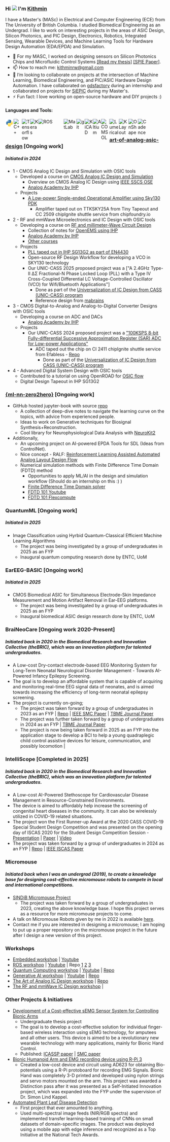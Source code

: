 ### Hi <img src="https://media.giphy.com/media/hvRJCLFzcasrR4ia7z/giphy.gif" width="25px"> I'm [Kithmin](https://www.kithminrw.com/)

I have a Master's (MASc) in Electrical and Computer Engineering (ECE) from The University of British Columbia. I studied Biomedical Engineering as an Undergrad. I like to work on interesting projects in the areas of ASIC Design, Silicon Photonics, and PIC Design, Electronics, Robotics, Integrated Sensing, Wearable Devices, and Machine Learning Tools for Hardware Design Automation (EDA/EPDA) and Simulation.

- 🔭 For my MASC, I worked on designing sensors on Silicon Photonics Chips and Microfluidic Control Systems [[Read my thesis]](https://open.library.ubc.ca/soa/cIRcle/collections/ubctheses/24/items/1.0445597) [[SPIE Paper]](https://www.spiedigitallibrary.org/conference-proceedings-of-spie/13312/133120K/Towards-on-chip-integration-of-a-silicon-photonic-microfluidic-thermal/10.1117/12.3040917.short). 
- 📫 How to reach me: kithminrw@gmail.com
- 👯 I’m looking to collaborate on projects at the intersection of Machine Learning, Biomedical Engineering, and PIC/ASIC Hardware Design Automation. I have collaborated on [gdsfactory](https://gdsfactory.github.io/gdsfactory/) during an internship and collaborated on projects for [SiEPIC](https://github.com/SiEPIC) during my Master's.
- ⚡ Fun fact: I love working on open-source hardware and DIY projects :)

#### Languages and Tools:

[<img align="left" alt="Python" width="26px" src="https://raw.githubusercontent.com/devicons/devicon/master/icons/python/python-original.svg" />]()
[<img align="left" alt="C++" width="26px" src="https://raw.githubusercontent.com/isocpp/logos/master/cpp_logo.svg" />]()
[<img align="left" alt="Tensorflow" width="26px" src="https://raw.githubusercontent.com/valohai/ml-logos/master/tensorflow-tf.svg" />]()
[<img align="left" alt="Keras" width="26px" src="https://raw.githubusercontent.com/valohai/ml-logos/master/keras.svg" />]()
[<img align="left" alt="ROS" width="80px" src="https://upload.wikimedia.org/wikipedia/commons/thumb/b/bb/Ros_logo.svg/1280px-Ros_logo.svg.png" />]()
[<img align="left" alt="MatLab" width="40px" src="https://upload.wikimedia.org/wikipedia/commons/thumb/2/21/Matlab_Logo.png/667px-Matlab_Logo.png" />]()
[<img align="left" alt="git" width="26px" src="https://upload.wikimedia.org/wikipedia/commons/thumb/3/3f/Git_icon.svg/2048px-Git_icon.svg.png" />]()
[<img align="left" alt="KiCAD" width="26px" src="https://avatars.githubusercontent.com/u/3374914?s=200&v=4" />]()
[<img align="left" alt="Altium" width="26px" src="https://upload.wikimedia.org/wikipedia/commons/e/ea/Altium_Designer_Logo.png" />]()
[<img align="left" alt="COMSOL" width="26px" src="https://play-lh.googleusercontent.com/gdPzb-Oss6wI0v5P9HY5N15eb-nroNCiRnPXrtjvV2zoz4Q0Buw67e_RYkF0CsYvMx7F" />]()
[<img align="left" alt="Lumerical" width="30px" src="https://pbs.twimg.com/profile_images/1258494918634291200/tgR7gdWK_400x400.jpg" />]()
[<img align="left" alt="KLayout" width="30px" src="https://avatars.githubusercontent.com/u/46386928?s=200&v=4" />]()
[<img align="left" alt="OnShape" width="30px" src="https://play-lh.googleusercontent.com/yAS9WJJnjlCx77RxIvJSssrixhCdUxnBlM3CuPnQpl8QI3Ez19KreBL4xREc1gtmK_Y" />]()
[<img align="left" alt="Cadence" width="30px" src="https://companieslogo.com/img/orig/CDNS-20a21ff7.png?t=1652258778" />]()
<br />
<br />

<!--
[![Kithmin's GitHub stats](https://github-readme-stats.vercel.app/api?username=kithminrw&show_icons=true&theme=dark)](https://github.com/anuraghazra/github-readme-stats)
-->

### [art-of-analog-asic-design](https://github.com/SkillSurf) [Ongoing work]
##### Initiated in 2024
- 1 - CMOS Analog IC Design and Simulation with OSIC tools
  - Developed a course on [CMOS Analog IC Design and Simulation](https://www.skillsurf.lk/cmos-ic-design)
    - Overview on CMOS Analog IC Design using [IEEE SSCS OSE](https://sscs-ose.github.io/)
    - [Analog Academy by IHP](https://github.com/IHP-GmbH/IHP-AnalogAcademy/tree/main)
  - Projects
    - [A Low-power Single-ended Operational Amplifier using Sky130 PDK](https://github.com/SkillSurf/ttsky25_se_opamp)
      - Amplifier taped out on TTKSKY25A from Tiny Tapeout and CC 2509 chipIgnite shuttle service from chipfoundry.io  
- 2 - RF and mmWave Microelectronics and IC Design with OSIC tools
  - Developing a course on [RF and millimeter-Wave Circuit Design](https://www.coursera.org/learn/rf-mmwave-circuit-design)
    - Collection of notes for [OpenEMS using IHP](https://github.com/VolkerMuehlhaus/openems_ihp_sg13g2)
    - [Analog Academy by IHP](https://github.com/IHP-GmbH/IHP-AnalogAcademy/tree/main)
    - [Other courses](https://analog-course.readthedocs.io/en/latest/introduction/about.html)
  - Projects
    - [PLL taped out in IHP SG13G2 as part of EN4430](https://github.com/avishkaherath/TO_July2025)
    - Open-source RF Design Workflow for developing a VCO in SKY130 technology
    - Our UNIC-CASS 2025 proposed project was a ["A 2.4GHz Type-II ∆Σ Fractional-N Phase Locked Loop (PLL) with a Type IV Cross-Coupled Differential LC Voltage-Controlled Oscillator (VCO) for Wifi/Bluetooth Applications"]
      - Done as part of the [Universalization of IC Design from CASS (UNIC-CASS) program](https://ieee-cas.org/universalization-ic-design-cass-unic-cass)
      - Reference design from [mabrains](https://github.com/mabrains/PLL_design/blob/main/docs/system_model.md)
- 3 - CMOS Digital-to-Analog and Analog-to-Digital Converter Designs with OSIC tools
  - Developing a course on ADC and DACs
    - [Analog Academy by IHP](https://github.com/IHP-GmbH/IHP-AnalogAcademy/tree/main)
  - Projects
    - Our UNIC-CASS 2024 proposed project was a ["100KSPS 8-bit Fully-differential Successive Approximation Register (SAR) ADC for Low-power Applications"](https://repositories.efabless.com/kithminrw/IC2-CASS-2024)
      - ADC taped out the chip on CI 2411 chipIgnite shuttle service from Efabless - [Repo](https://github.com/SkillSurf/8b-sar-adc-unic_cass)
        - Done as part of the [Universalization of IC Design from CASS (UNIC-CASS) program](https://ieee-cas.org/universalization-ic-design-cass-unic-cass)
- 4 - Advanced Digital System Design with OSIC tools
  - Contributed to a tutorial on using OpenROAD for [OSIC flow](https://github.com/SkillSurf/systemverilog/tree/master/osic_flow)
  - Digital Design Tapeout in IHP SG13G2

### [{ml-nn-zero2hero}](https://www.kithminrw.com/ml-nn-zero2hero/) [Ongoing work]
- GitHub hosted jupyter-book with source [repo](https://github.com/kithminrw/ml-nn-zero2hero)
  - A collection of deep-dive notes to navigate the learning curve on the topics, with advice from experienced people.
  - Ideas to work on Generative techniques for Biosignal Synthesis+Reconstruction.
  - Cool library for Neurophysiological Data Analysis with [NeuroKit2](https://neuropsychology.github.io/NeuroKit/index.html)
- Additionally,
  - An upcoming project on AI-powered EPDA Tools for SDL (Ideas from ControlNet).
  - Nice concept - RALF: [Reinforcement Learning Assisted Automated Analog Layout Design Flow](https://github.com/iic-jku/IIC-RALF)
  - Numerical simulation methods with Finite Difference Time Domain (FDTD) method
    - Opportunities to apply ML/AI in the design and simulation workflow (Should do an internship on this :) )
    - [Finite Difference Time Domain solver](https://optics.ansys.com/hc/en-us/articles/360034914633-Finite-Difference-Time-Domain-FDTD-solver-introduction)
    - [FDTD 101 Youtube](https://www.youtube.com/watch?v=N1ohReRScls&list=PL7kxN4u_N9HGMhaR4SrTUro8VUmEjWNnI)
    - [FDTD 101 Flexcompute](https://www.flexcompute.com/fdtd101/)

### QuantumML [Ongoing work]
##### Initiated in 2025
- Image Classification using Hyrbid Quantum-Classical Efficient Machine Learning Algorithms
  - The project was being investigated by a group of undergraduates in 2025 as an FYP
  - Inaugural quantum computing research done by ENTC, UoM

### EarEEG-BASIC [Ongoing work]
##### Initiated in 2025
- CMOS Biomedical ASIC for Simultaneous Electrode-Skin Impedance Measurement and Motion Artifact Removal in Ear-EEG platforms.
  - The project was being investigated by a group of undergraduates in 2025 as an FYP
  - Inaugural biomedical ASIC design research done by ENTC, UoM
  
### BraiNeoCare [Ongoing work 2020-Present]
##### Initiated back in 2020 in the Biomedical Research and Innovation Collective (theBRIC), which was an innovation platform for talented undergraduates. 
- A Low-cost Dry-contact electrode-based EEG Monitoring System for Long-Term Neonatal Neurological Disorder Management - Towards AI-Powered Infancy Epilepsy Screening.
- The goal is to develop an affordable system that is capable of acquiring and monitoring real-time EEG signal data of neonates, and is aimed towards increasing the efficiency of long-term neonatal epilepsy screening.
- The project is currently on-going;
  - The project was taken forward by a group of undergraduates in 2023 as an FYP | [Repo](https://github.com/Dinuka-1999/BraiNeoCare) | [IEEE SMC Paper](https://ieeexplore.ieee.org/abstract/document/10831030) | [TBME Journal Paper](https://arxiv.org/abs/2503.23338)
  - The project was further taken forward by a group of undergraduates in 2024 as an FYP | [TBME Journal Paper]()
  - The project is now being taken forward in 2025 as an FYP into the application stage to develop a BCI to help a young quadraplegic child control assistive devices for leisure, communication, and possibly locomotion |

### IntelliScope [Completed in 2025]
##### Initiated back in 2020 in the Biomedical Research and Innovation Collective (theBRIC), which was an innovation platform for talented undergraduates. 
- A Low-cost AI-Powered Stethoscope for Cardiovascular Disease Management in Resource-Constrained Environments.
- The device is aimed to affordably help increase the screening of congenital heart diseases in the community. It can also be wirelessly utilized in COVID-19 related situations.
- The project won the First Runner-up Award at the 2020 CASS COVID-19 Special Student Design Competition and was presented on the opening day of ISCAS 2020 for the Student Design Competition Session - [Presentation](https://drive.google.com/file/d/1RztRsTyAFzcmgW8hmfYzrs6aW5AQ1shj/view?usp=sharing) | [Paper](https://drive.google.com/file/d/19LmnasU0Bx8yN8EaQ_rB5XG1ntNo3QxQ/view) | [Video](https://www.youtube.com/watch?v=bDfqPbMdl5g) 
- The project was taken forward by a group of undergraduates in 2024 as an FYP | [Repo](https://github.com/intelliscope-ai) | [IEEE ISCAS Paper](https://ieeexplore.ieee.org/document/9401093)

### Micromouse
##### Initiated back when I was an undergrad (2019), to create a knowledge base for designing cost-effective micromouse robots to compete in local and international competitions.
- [SINDiB Micromouse Project](https://github.com/sanjith1999/SINDiB-MicroMouse)
  - The project was taken forward by a group of undergraduates in 2023, creating the above knowledge base. I hope this project serves as a resource for more micromouse projects to come. 
- A talk on Micromouse Robots given by me in 2022 is available [here](https://docs.google.com/presentation/d/1EzACgUfxd5gQGBXqCMkfpz_SdqEy7rfr/edit?usp=sharing&ouid=110067105344034357131&rtpof=true&sd=true). 
- Contact me if you are interested in designing a micromouse; I am hoping to put up a proper repository on the micromouse project in the future after I design a new version of this project.

### Workshops
 - [Embedded workshop](https://slinspire.lk/events/embedded-workshop/) | [Youtube](https://www.youtube.com/playlist?list=PLTW6nNce5t3IieOTPeGCx0hxbSSmbx5Vh)
 - [ROS workshop](https://ent.uom.lk/2023/03/06/slrc-22-advanced-robotics-workshop-a-journey-into-the-realm-of-ros/) | [Youtube](https://www.youtube.com/playlist?list=PLycNPeCNJhVeX9AhiOXh-B5Pe4zxsPE2r) | Repo [1](https://github.com/sakunaharinda/ROS-Handson-Session-1.1) [2](https://github.com/sakunaharinda/ROS-Handson-Session-1.2) [3](https://github.com/sakunaharinda/ROS-Handson-Session-2)
 - [Quantum Computing workshop](https://ent.uom.lk/2023/04/02/workshop-on-quantum-computing/) | [Youtube](https://www.youtube.com/playlist?list=PL9cCjI9HkwwChpdyl5bGOTHq3KdenSiGn) | [Repo](https://github.com/SkillSurf/introduction_qc)
 - [Generative AI workshop](https://skillsurf.github.io/introduction_genAI/intro.html) | [Youtube](https://www.youtube.com/playlist?list=PLTW6nNce5t3IieOTPeGCx0hxbSSmbx5Vh) | [Repo](https://github.com/SkillSurf/introduction_genAI)
 - [The Art of Analog IC Design workshop](https://skillsurf.github.io/art_of_aicd/) | [Repo](https://github.com/SkillSurf/art_of_aicd)
 - [The RF and mmWave IC Design workshop]() | 

### Other Projects & Initiatives
- [Development of a Cost-effective sEMG Sensor System for Controlling Bionic Arms](https://github.com/Laknath1996/sEMG-Hand-Gesture-Recognition) 
  - Undergraduate thesis project
  - The goal is to develop a cost-effective solution for individual finger-based wireless interaction using sEMG technology, for amputees and all other users. This device is aimed to be a revolutionary new wearable technology with many applications, mainly for Bionic Hand Control.
  - Published: [ICASSP paper](https://ieeexplore.ieee.org/document/9054227) | [SMC paper](https://ieeexplore.ieee.org/document/9283285)
- [Bionic Humanoid Arm and EMG recording device using R-Pi 3](https://github.com/kithminrw/EMG_RPi_BionicHand)
  - Created a low-cost device and circuit using AD623 for obtaining Bio-potentials using a R-Pi protoboard for recording EMG Signals. Bionic Hand was completely 3-D printed and developed using nylon strings and servo motors mounted on the arm. This project was awarded a Distinction pass after it was presented as a Self-Initiated Innovation project, which was expanded into the FYP under the supervision of Dr. Simon Lind Kappel.
- [Automated Plant Leaf Disease Detection](https://github.com/kahnchana/Plant_Disease_Recognition)
  - First project that ever amounted to anything.
  - Used multi-spectral image feeds (NIR/RGB spectra) and implemented transfer learning-based training of CNNs on small datasets of domain-specific images. The product was deployed using a mobile app with edge inference and recognized as a Top Initiative at the National Tech Awards.


